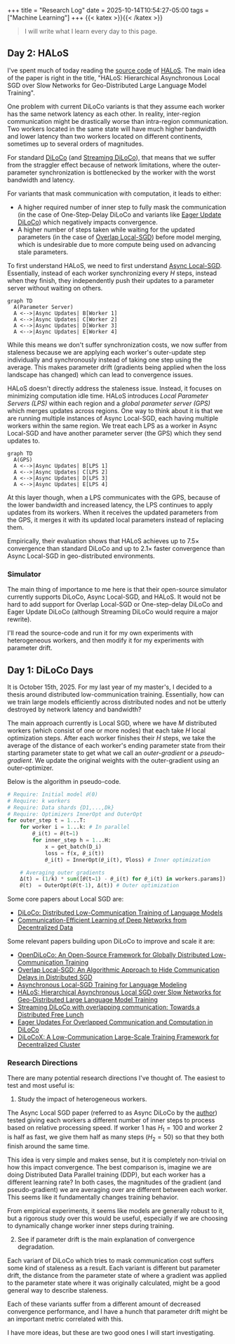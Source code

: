 +++
title = "Research Log"
date = 2025-10-14T10:54:27-05:00
tags = ["Machine Learning"]
+++
{{< katex >}}{{< /katex >}}

> I will write what I learn every day to this page.

## Day 2: HALoS

I've spent much of today reading the [source code](https://github.com/utnslab/halos) of [HALoS](https://icml.cc/virtual/2025/poster/45594). The main idea of the paper is right in the title, "HALoS: Hierarchical Asynchronous Local SGD over Slow Networks for Geo-Distributed Large Language Model Training".

One problem with current DiLoCo variants is that they assume each worker has the same network latency as each other. In reality, inter-region communication might be drastically worse than intra-region communication. Two workers located in the same state will have much higher bandwidth and lower latency than two workers located on different continents, sometimes up to several orders of magnitudes.

For standard [DiLoCo](https://arxiv.org/abs/2311.08105) (and [Streaming DiLoCo](https://arxiv.org/abs/2501.18512)), that means that we suffer from the straggler effect because of network limitations, where the outer-parameter synchronization is bottlenecked by the worker with the worst bandwidth and latency.

For variants that mask communication with computation, it leads to either:
- A higher required number of inner step to fully mask the communication (in the case of One-Step-Delay DiLoCo and variants like [Eager Update DiLoCo](https://arxiv.org/abs/2502.12996)) which negatively impacts convergence.
- A higher number of steps taken while waiting for the updated parameters (in the case of [Overlap Local-SGD](https://arxiv.org/abs/2002.09539)) before model merging, which is undesirable due to more compute being used on advancing stale parameters.

To first understand HALoS, we need to first understand [Async Local-SGD](https://arxiv.org/abs/2401.09135). Essentially, instead of each worker synchronizing every $H$ steps, instead when they finish, they independently push their updates to a parameter server without waiting on others.

```mermaid
graph TD
  A(Parameter Server)
  A <-->|Async Updates| B[Worker 1]
  A <-->|Async Updates| C[Worker 2]
  A <-->|Async Updates| D[Worker 3]
  A <-->|Async Updates| E[Worker 4]
```

While this means we don't suffer synchronization costs, we now suffer from staleness because we are applying each worker's outer-update step individually and synchronously instead of taking one step using the average. This makes parameter drift (gradients being applied when the loss landscape has changed) which can lead to convergence issues.

HALoS doesn't directly address the staleness issue. Instead, it focuses on minimizing computation idle time. HALoS introduces *Local Parameter Servers (LPS)* within each region and a *global parameter server (GPS)* which merges updates across regions. One way to think about it is that we are running multiple instances of Async Local-SGD, each having multiple workers within the same region. We treat each LPS as a worker in Async Local-SGD and have another parameter server (the GPS) which they send updates to.

```mermaid
graph TD
  A(GPS)
  A <-->|Async Updates| B[LPS 1]
  A <-->|Async Updates| C[LPS 2]
  A <-->|Async Updates| D[LPS 3]
  A <-->|Async Updates| E[LPS 4]
```

At this layer though, when a LPS communicates with the GPS, because of the lower bandwidth and increased latency, the LPS continues to apply updates from its workers. When it receives the updated parameters from the GPS, it merges it with its updated local parameters instead of replacing them.

Empirically, their evaluation shows that HALoS achieves up to $7.5\times$ convergence than standard DiLoCo and up to $2.1\times$ faster convergence than Async Local-SGD in geo-distributed environments.

### Simulator

The main thing of importance to me here is that their open-source simulator currently supports DiLoCo, Async Local-SGD, and HALoS. It would not be hard to add support for Overlap Local-SGD or One-step-delay DiLoCo and Eager Update DiLoCo (although Streaming DiLoCo would require a major rewrite).

I'll read the source-code and run it for my own experiments with heterogeneous workers, and then modify it for my experiments with parameter drift.



## Day 1: DiLoCo Days
It is October 15th, 2025. For my last year of my master's, I decided to a thesis around distributed low-communication training. Essentially, how can we train large models efficiently across distributed nodes and not be utterly destroyed by network latency and bandwidth?

The main approach currently is Local SGD, where we have $M$ distributed workers (which consist of one or more nodes) that each take $H$ local optimization steps. After each worker finishes their $H$ steps, we take the average of the distance of each worker's ending parameter state from their starting parameter state to get what we call an *outer-gradient* or a *pseudo-gradient*. We update the original weights with the outer-gradient using an outer-optimizer. 

Below is the algorithm in pseudo-code.

``` python
# Require: Initial model 𝜃(0)
# Require: k workers
# Require: Data shards {D1,...,Dk}
# Require: Optimizers InnerOpt and OuterOpt
for outer_step t = 1...T:
    for worker i = 1...k: # In parallel
        𝜃_i(t) = 𝜃(t−1)
        for inner_step h = 1...H:
            x = get_batch(D_i)
            loss = f(x, 𝜃_i(t))
            𝜃_i(t) = InnerOpt(𝜃_i(t), ∇loss) # Inner optimization

    # Averaging outer gradients
    Δ(t) = (1/k) * sum([𝜃(t−1) - 𝜃_i(t) for 𝜃_i(t) in workers.params])
    𝜃(t)  = OuterOpt(𝜃(t-1), Δ(t)) # Outer optimization
```

Some core papers about Local SGD are:
- [DiLoCo: Distributed Low-Communication Training of Language Models](https://arxiv.org/abs/2311.08105)
- [Communication-Efficient Learning of Deep Networks from Decentralized Data](https://arxiv.org/abs/1602.05629)

Some relevant papers building upon DiLoCo to improve and scale it are:
- [OpenDiLoCo: An Open-Source Framework for Globally Distributed Low-Communication Training](https://arxiv.org/abs/2407.07852)
- [Overlap Local-SGD: An Algorithmic Approach to Hide Communication Delays in Distributed SGD](https://arxiv.org/abs/2002.09539)
- [Asynchronous Local-SGD Training for Language Modeling](https://arxiv.org/abs/2401.09135)
- [HALoS: Hierarchical Asynchronous Local SGD over Slow Networks for Geo-Distributed Large Language Model Training](https://arxiv.org/abs/2506.04531)
- [Streaming DiLoCo with overlapping communication: Towards a Distributed Free Lunch](https://arxiv.org/abs/2501.18512)
- [Eager Updates For Overlapped Communication and Computation in DiLoCo](https://arxiv.org/abs/2502.12996)
- [DiLoCoX: A Low-Communication Large-Scale Training Framework for Decentralized Cluster](https://arxiv.org/abs/2506.21263)

### Research Directions

There are many potential research directions I've thought of. The easiest to test and most useful is:

1. Study the impact of heterogeneous workers.

The Async Local SGD paper (referred to as Async DiLoCo by the [author](https://arthurdouillard.com/research/)) tested giving each workers a different number of inner steps to process based on relative processing speed. If worker 1 has $H_1=100$ and worker 2 is half as fast, we give them half as many steps ($H_2=50$) so that they both finish around the same time.

This idea is very simple and makes sense, but it is completely non-trivial on how this impact convergence. The best comparison is, imagine we are doing Distributed Data Parallel training (DDP), but each worker has a different learning rate? In both cases, the magnitudes of the gradient (and pseudo-gradient) we are averaging over are different between each worker. This seems like it fundamentally changes training behavior.

From empirical experiments, it seems like models are generally robust to it, but a rigorous study over this would be useful, especially if we are choosing to dynamically change worker inner steps during training.

2. See if parameter drift is the main explanation of convergence degradation.

Each variant of DiLoCo which tries to mask communication cost suffers some kind of staleness as a result. Each variant is different but parameter drift, the distance from the parameter state of where a gradient was applied to the parameter state where it was originally calculated, might be a good general way to describe staleness.

Each of these variants suffer from a different amount of decreased convergence performance, and I have a hunch that parameter drift might be an important metric correlated with this.

I have more ideas, but these are two good ones I will start investigating.
